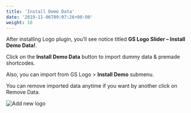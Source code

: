```yaml
---
title: 'Install Demo Data'
date: '2019-11-06T09:07:26+00:00'
weight: 10
---
```


After installing Logo plugin, you’ll see notice titled **GS Logo Slider – Install Demo Data!**.

Click on the **Install Demo Data** button to import dummy data & premade shortcodes.

Also, you can import from GS Logo > **Install Demo** submenu.

You can remove imported data anytime if you want by another click on Remove Data.

![Add new logo](../images/Install_demo_data.png)